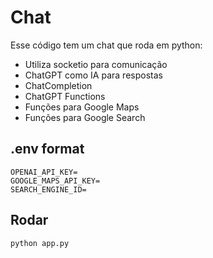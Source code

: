 # Chat

Esse código tem um chat que roda em python:
- Utiliza socketio para comunicação
- ChatGPT como IA para respostas
- ChatCompletion
- ChatGPT Functions
- Funções para Google Maps
- Funções para Google Search

## .env format
```
OPENAI_API_KEY= 
GOOGLE_MAPS_API_KEY= 
SEARCH_ENGINE_ID= 
```

## Rodar
```
python app.py
```
